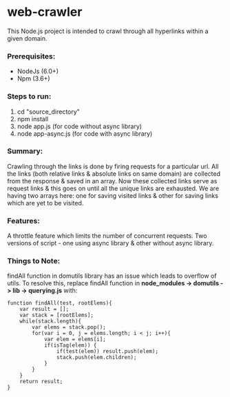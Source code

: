 # web-crawler
This Node.js project is intended to crawl through all hyperlinks within a given domain.

### Prerequisites:
* NodeJs (6.0+)
* Npm (3.6+)

### Steps to run:
1. cd "source_directory"
2. npm install
3. node app.js (for code without async library) 
4. node app-async.js (for code with async library)

### Summary:
Crawling through the links is done by firing requests for a particular url. All the links (both relative links & absolute links on same domain) are collected from the response & saved in an array. Now these collected links serve as request links & this goes on until all the unique links are exhausted. We are having two arrays here: one for saving visited links & other for saving links which are yet to be visited. 

### Features:
A throttle feature which limits the number of concurrent requests.
Two versions of script - one using async library & other without async library.

### Things to Note:
findAll function in domutils library has an issue which leads to overflow of utils. To resolve this, replace findAll function in **node_modules -> domutils -> lib -> querying.js** with:

    function findAll(test, rootElems){
        var result = [];
        var stack = [rootElems];
        while(stack.length){
            var elems = stack.pop();
            for(var i = 0, j = elems.length; i < j; i++){
                var elem = elems[i];
                if(isTag(elem)) {
                    if(test(elem)) result.push(elem);
                    stack.push(elem.children);
                }
            }
        }
        return result;
    }
